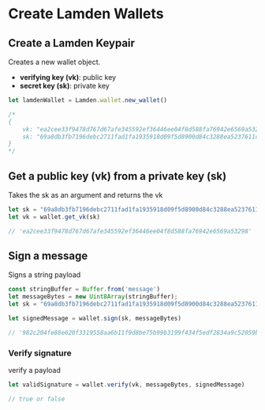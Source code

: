 # Create Lamden Wallets


## Create a Lamden Keypair
Creates a new wallet object.
- **verifying key (vk)**: public key
- **secret key (sk)**: private key
```javascript
let lamdenWallet = Lamden.wallet.new_wallet()

/*
{
    vk: "ea2cee33f9478d767d67afe345592ef36446ee04f8d588fa76942e6569a53298",
    sk: "69a8db3fb7196debc2711fad1fa1935918d09f5d8900d84c3288ea5237611c03"
}
*/
```

## Get a public key (vk) from a private key (sk)
Takes the sk as an argument and returns the vk
```javascript
let sk = "69a8db3fb7196debc2711fad1fa1935918d09f5d8900d84c3288ea5237611c03"
let vk = wallet.get_vk(sk) 

// 'ea2cee33f9478d767d67afe345592ef36446ee04f8d588fa76942e6569a53298'

```

## Sign a message
Signs a string payload
```javascript
const stringBuffer = Buffer.from('message')
let messageBytes = new Uint8Array(stringBuffer);
let sk = "69a8db3fb7196debc2711fad1fa1935918d09f5d8900d84c3288ea5237611c03"

let signedMessage = wallet.sign(sk, messageBytes)

// '982c204fe88e620f3319558aa6b11f9d8be75b99b3199f434f5edf2834a9c52059ba4ea3d623ac1d550170e532e919c364aad1333f757f8f22e0355cb1dd8c09'
```

### Verify signature
verify a payload
```javascript
let validSignature = wallet.verify(vk, messageBytes, signedMessage)

// true or false
```